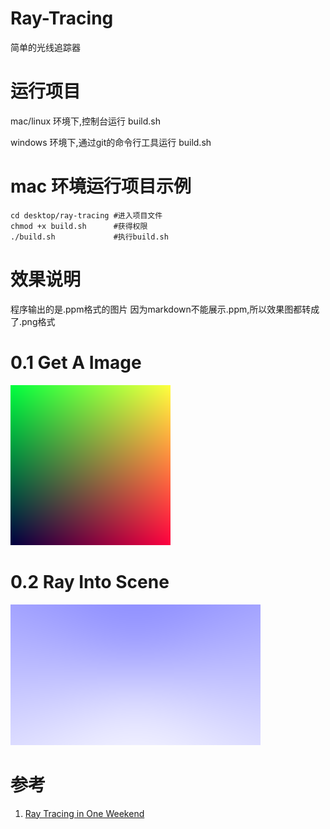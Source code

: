 # Ray-Tracing
简单的光线追踪器

# 运行项目
mac/linux 环境下,控制台运行 build.sh  

windows 环境下,通过git的命令行工具运行 build.sh

# mac 环境运行项目示例
```shell
cd desktop/ray-tracing #进入项目文件
chmod +x build.sh      #获得权限
./build.sh             #执行build.sh
```

# 效果说明
程序输出的是.ppm格式的图片
因为markdown不能展示.ppm,所以效果图都转成了.png格式

# 0.1 Get A Image
![0.1 effect](images/0.1.png)

# 0.2 Ray Into Scene
![0.2 effect](images/0.2.png)

# 参考
1. [Ray Tracing in One Weekend](https://raytracing.github.io/books/RayTracingInOneWeekend.html)